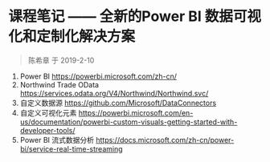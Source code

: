 # 课程笔记 —— 全新的Power BI 数据可视化和定制化解决方案

> 陈希章 于 2019-2-10

1. Power BI <https://powerbi.microsoft.com/zh-cn/>
1. Northwind Trade OData <https://services.odata.org/V4/Northwind/Northwind.svc/>
1. 自定义数据源 <https://github.com/Microsoft/DataConnectors>
1. 自定义可视化元素 <https://powerbi.microsoft.com/en-us/documentation/powerbi-custom-visuals-getting-started-with-developer-tools/>
1. Power BI 流式数据分析 <https://docs.microsoft.com/zh-cn/power-bi/service-real-time-streaming>